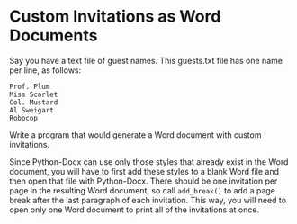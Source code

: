 # Custom Invitations as Word Documents

Say you have a text file of guest names. This guests.txt file has one name per line, as follows:

```
Prof. Plum
Miss Scarlet
Col. Mustard
Al Sweigart
Robocop
```

Write a program that would generate a Word document with custom invitations.

Since Python-Docx can use only those styles that already exist in the Word document, you will have to first add these styles to a blank Word file and then open that file with Python-Docx. There should be one invitation per page in the resulting Word document, so call `add_break()` to add a page break after the last paragraph of each invitation. This way, you will need to open only one Word document to print all of the invitations at once.
